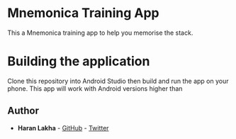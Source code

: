 # Mnemonica Training App

This a Mnemonica training app to help you memorise the stack.

# Building the application

Clone this repository into Android Studio then build and run the app on your phone. This app will work with Android versions higher than

## Author

* **Haran Lakha** - [GitHub](https://github.com/Haran43) - [Twitter](https://twitter.com/haranlakha)
